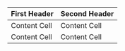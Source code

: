 <!-- CSS  
------------- | -------------
Album Example  | [URL](https://github.com/Yaancarlos/FistTask)
Pricing Example  | [URL](https://github.com/Yaancarlos/Challenge-0.2) -->
| First Header  | Second Header |
| ------------- | ------------- |
| Content Cell  | Content Cell  |
| Content Cell  | Content Cell  |